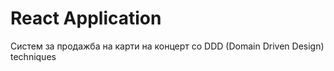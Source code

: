 # React Application
Систем за продажба на карти на концерт со DDD (Domain Driven Design) techniques
